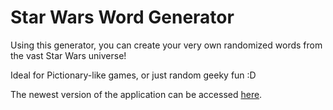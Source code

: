 # Star Wars Word Generator
Using this generator, you can create your very own randomized words from the vast Star Wars universe!

Ideal for Pictionary-like games, or just random geeky fun :D

The newest version of the application can be accessed [here](starwarswordgenerator.azurewebsites.net).
